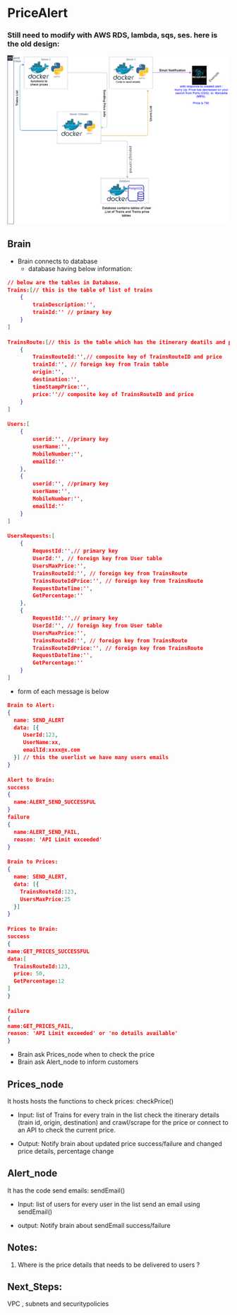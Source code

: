 # PriceAlert

### Still need to modify with AWS RDS, lambda, sqs, ses. here is the old design:
![PriceAlert](/img.png)

## Brain
* Brain connects to database 
   *  database having below information:
```json
// below are the tables in Database.
Trains:[// this is the table of list of trains
    {
        trainDescription:'',
        trainId:'' // primary key 
    }
]

TrainsRoute:[// this is the table which has the itinerary deatils and price
    {
        TrainsRouteId:'',// composite key of TrainsRouteID and price
        trainId:'', // foreign key from Train table
        origin:'',
        destination:'',
        timeStampPrice:'',
        price:''// composite key of TrainsRouteID and price
    }
]

Users:[
    {
        userid:'', //primary key
        userName:'', 
        MobileNumber:'',
        emailId:''
    },
    {
        userid:'', //primary key
        userName:'', 
        MobileNumber:'',
        emailId:''
    }
]

UsersRequests:[
    {
        RequestId:'',// primary key
        UserId:'', // foreign key from User table
        UsersMaxPrice:'',
        TrainsRouteId:'', // foreign key from TrainsRoute
        TrainsRouteIdPrice:'', // foreign key from TrainsRoute
        RequestDateTime:'',
        GetPercentage:''
    },
    {
        RequestId:'',// primary key
        UserId:'', // foreign key from User table
        UsersMaxPrice:'',
        TrainsRouteId:'', // foreign key from TrainsRoute
        TrainsRouteIdPrice:'', // foreign key from TrainsRoute
        RequestDateTime:'',
        GetPercentage:''
    }
]
```
* form of each message is below
```json
Brain to Alert:
{
  name: SEND_ALERT
  data: [{
     UserId:123,
     UserName:xx,
     emailId:xxxx@x.com
  }] // this the userlist we have many users emails
}

Alert to Brain:
success
{
  name:ALERT_SEND_SUCCESSFUL
}
failure
{
  name:ALERT_SEND_FAIL,
  reason: 'API Limit exceeded'
}

Brain to Prices:
{
  name: SEND_ALERT,
  data: [{
    TrainsRouteId:123,
    UsersMaxPrice:25
  }]
}

Prices to Brain:
success
{
name:GET_PRICES_SUCCESSFUL
data:[
  TrainsRouteId:123,
  price: 50,
  GetPercentage:12
]
}

failure
{
name:GET_PRICES_FAIL,
reason: 'API Limit exceeded' or 'no details available'
}
```
* Brain ask Prices_node when to check the price
* Brain ask Alert_node to inform customers


## Prices_node
It hosts hosts the functions to check prices: checkPrice()

* Input: list of Trains
    for every train in the list
      check the itinerary details (train id, origin, destination) and crawl/scrape for the price or connect to an API to check the current price.

* Output: 
    Notify brain about updated price success/failure and changed price details, percentage change

## Alert_node
It has the code send emails: sendEmail()

* Input: list of users
    for every user in the list
      send an email using sendEmail()

* output: Notify brain about sendEmail success/failure

## Notes: 
1. Where is the price details that needs to be delivered to users ?


## Next_Steps:
 VPC , subnets and securitypolicies 
